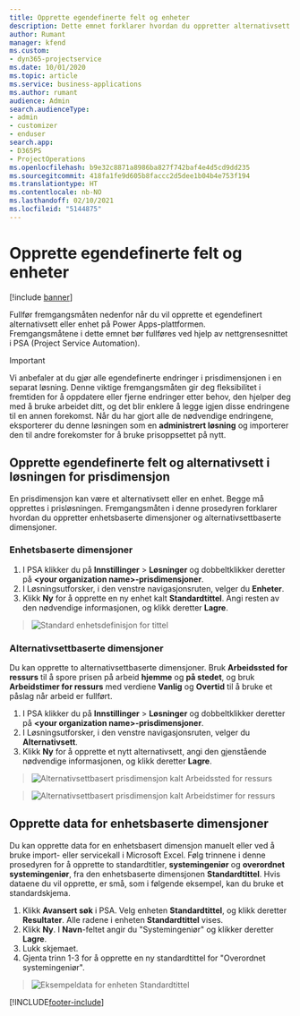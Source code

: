 ```yaml
---
title: Opprette egendefinerte felt og enheter
description: Dette emnet forklarer hvordan du oppretter alternativsett og enheter i din egen løsning på Power Apps-plattformen.
author: Rumant
manager: kfend
ms.custom:
- dyn365-projectservice
ms.date: 10/01/2020
ms.topic: article
ms.service: business-applications
ms.author: rumant
audience: Admin
search.audienceType:
- admin
- customizer
- enduser
search.app:
- D365PS
- ProjectOperations
ms.openlocfilehash: b9e32c8871a8986ba827f742baf4e4d5cd9dd235
ms.sourcegitcommit: 418fa1fe9d605b8faccc2d5dee1b04b4e753f194
ms.translationtype: HT
ms.contentlocale: nb-NO
ms.lasthandoff: 02/10/2021
ms.locfileid: "5144875"
---
```

# <a name="create-custom-fields-and-entities"></a>Opprette egendefinerte felt og enheter 

[!include [banner](../includes/psa-now-project-operations.md)]

Fullfør fremgangsmåten nedenfor når du vil opprette et egendefinert alternativsett eller enhet på Power Apps-plattformen.  
Fremgangsmåtene i dette emnet bør fullføres ved hjelp av nettgrensesnittet i PSA (Project Service Automation).

> [!IMPORTANT]
> Vi anbefaler at du gjør alle egendefinerte endringer i prisdimensjonen i en separat løsning. Denne viktige fremgangsmåten gir deg fleksibilitet i fremtiden for å oppdatere eller fjerne endringer etter behov, den hjelper deg med å bruke arbeidet ditt, og det blir enklere å legge igjen disse endringene til en annen forekomst. Når du har gjort alle de nødvendige endringene, eksporterer du denne løsningen som en **administrert løsning** og importerer den til andre forekomster for å bruke prisoppsettet på nytt.

  
## <a name="create-custom-fields-and-option-sets-in-the-pricing-dimension-solution"></a>Opprette egendefinerte felt og alternativsett i løsningen for prisdimensjon

En prisdimensjon kan være et alternativsett eller en enhet. Begge må opprettes i prisløsningen. Fremgangsmåten i denne prosedyren forklarer hvordan du oppretter enhetsbaserte dimensjoner og alternativsettbaserte dimensjoner.

### <a name="entity-based-dimensions"></a>Enhetsbaserte dimensjoner

1. I PSA klikker du på **Innstillinger** > **Løsninger** og dobbeltklikker deretter på **\<your organization name>-prisdimensjoner**.
2. I Løsningsutforsker, i den venstre navigasjonsruten, velger du **Enheter**.
3. Klikk **Ny** for å opprette en ny enhet kalt **Standardtittel**. Angi resten av den nødvendige informasjonen, og klikk deretter **Lagre**.

> ![Standard enhetsdefinisjon for tittel](media/Standard-Title-entity-definition.png)


### <a name="option-set-based-dimensions"></a>Alternativsettbaserte dimensjoner 
Du kan opprette to alternativsettbaserte dimensjoner. Bruk **Arbeidssted for ressurs** til å spore prisen på arbeid **hjemme** og **på stedet**, og bruk **Arbeidstimer for ressurs** med verdiene **Vanlig** og **Overtid** til å bruke et påslag når arbeid er fullført.


1. I PSA klikker du på **Innstillinger** > **Løsninger** og dobbeltklikker deretter på **\<your organization name>-prisdimensjoner**. 
2. I Løsningsutforsker, i den venstre navigasjonsruten, velger du **Alternativsett**. 
3. Klikk **Ny** for å opprette et nytt alternativsett, angi den gjenstående nødvendige informasjonen, og klikk deretter **Lagre**.

> ![Alternativsettbasert prisdimensjon kalt Arbeidssted for ressurs ](media/Option-set-PD-called-Resource-Work-Location.png)

> ![Alternativsettbasert prisdimensjon kalt Arbeidstimer for ressurs ](media/Option-set-PD-called-Resource-Work-Hours.PNG)


## <a name="create-data-for-entity-based-dimensions"></a>Opprette data for enhetsbaserte dimensjoner

Du kan opprette data for en enhetsbasert dimensjon manuelt eller ved å bruke import- eller servicekall i Microsoft Excel. Følg trinnene i denne prosedyren for å opprette to standardtitler, **systemingeniør** og **overordnet systemingeniør**, fra den enhetsbaserte dimensjonen **Standardtittel**. Hvis dataene du vil opprette, er små, som i følgende eksempel, kan du bruke et standardskjema.

1. Klikk **Avansert søk** i PSA. Velg enheten **Standardtittel**, og klikk deretter **Resultater**. Alle radene i enheten **Standardtittel** vises.
2. Klikk **Ny**. I **Navn**-feltet angir du "Systemingeniør" og klikker deretter **Lagre**.
3. Lukk skjemaet. 
4. Gjenta trinn 1-3 for å opprette en ny standardtittel for "Overordnet systemingeniør".

> ![Eksempeldata for enheten Standardtittel ](media/ST-data.png)




[!INCLUDE[footer-include](../includes/footer-banner.md)]